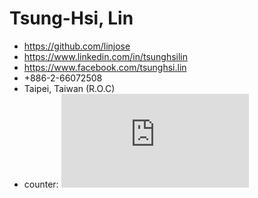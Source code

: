 # Tsung-Hsi, Lin

  - https://github.com/linjose
  - https://www.linkedin.com/in/tsunghsilin
  - https://www.facebook.com/tsunghsi.lin
  - +886-2-66072508
  - Taipei, Taiwan (R.O.C)
  - counter: ![alt text](https://www.reliablecounter.com/count.php?page=linjose.github.io/&digit=style/plain/7/&reloads=0)
